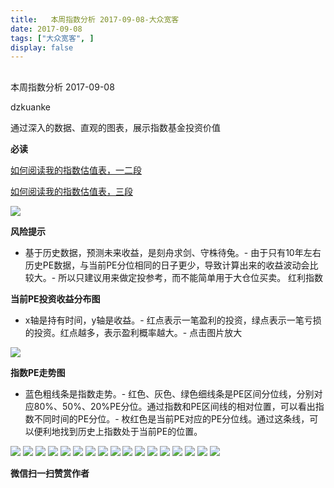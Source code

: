 ```yaml
---
title:   本周指数分析 2017-09-08-大众宽客
date: 2017-09-08
tags: ["大众宽客", ]
display: false
---
```



## 



本周指数分析 2017-09-08




dzkuanke




通过深入的数据、直观的图表，展示指数基金投资价值


**必读**

[如何阅读我的指数估值表，一二段](http://mp.weixin.qq.com/s?__biz=MzAwMTc1MDcwNw==&amp;mid=2648272034&amp;idx=1&amp;sn=12b1858af175753f5ccebc0bc6c4cb4f&amp;chksm=82f92f7eb58ea668f844f51102599d20bb8730f438010159de83e85a4a34df3d44d568a9feb2&amp;scene=21#wechat_redirect)

[如何阅读我的指数估值表，三段](http://mp.weixin.qq.com/s?__biz=MzAwMTc1MDcwNw==&amp;mid=2648272039&amp;idx=1&amp;sn=09c59d023c3ce227046966f260777cd5&amp;chksm=82f92f7bb58ea66dab5c428c2205bd4dda180360b643b28a357ab3e73a38d19303124242ad4d&amp;scene=21#wechat_redirect)

<img data-s="300,640" data-type="png" src="https://mmbiz.qpic.cn/mmbiz_png/PKw3FQPmhIhUHNmjJbxlIWqjZDyyD99byiau5fKyuzBFzBEUFUKicolHC5UGSFHjMYRbbwHKXdHHP50tk7zwrxpw/0?wx_fmt=png" class="" data-ratio="0.4821092278719397" data-w="1062"/>

**风险提示**
- 基于历史数据，预测未来收益，是刻舟求剑、守株待兔。- 由于只有10年左右历史PE数据，与当前PE分位相同的日子更少，导致计算出来的收益波动会比较大。- 所以只建议用来做定投参考，而不能简单用于大仓位买卖。
红利指数

**当前PE投资收益分布图**
- x轴是持有时间，y轴是收益。- 红点表示一笔盈利的投资，绿点表示一笔亏损的投资。红点越多，表示盈利概率越大。- 点击图片放大
<img data-s="300,640" data-type="png" src="https://mmbiz.qpic.cn/mmbiz_png/PKw3FQPmhIhUHNmjJbxlIWqjZDyyD99bS1ich3hibQ2Zdu4yMXUNa74YyTOFf3CqcwjicLOpic2JKf5S7NnC5y2dxQ/0?wx_fmt=png" style="" class="" data-ratio="0.6431852986217458" data-w="1306"/>

**指数PE走势图**
- 蓝色粗线条是指数走势。- 红色、灰色、绿色细线条是PE区间分位线，分别对应80%、50%、20%PE分位。通过指数和PE区间线的相对位置，可以看出指数不同时间的PE分位。- 枚红色是当前PE对应的PE分位线。通过这条线，可以便利地找到历史上指数处于当前PE的位置。
<img data-s="300,640" data-type="png" src="https://mmbiz.qpic.cn/mmbiz_png/PKw3FQPmhIhUHNmjJbxlIWqjZDyyD99bvjuvUeDeJSaFwibtLdibRbc9vZ9Gx6JBuM1u71huO3zZ15cSs1CGjyYw/0?wx_fmt=png" style="" class="" data-ratio="0.528118609406953" data-w="1956"/>

<img data-s="300,640" data-type="png" src="https://mmbiz.qpic.cn/mmbiz_png/PKw3FQPmhIhUHNmjJbxlIWqjZDyyD99bv44GvkhmIyIbL9hJA0PNuL1zZ2Sn8e0gLfW3ia0wCHRzibqe1jtAv8aA/0?wx_fmt=png" style="" class="" data-ratio="0.6431852986217458" data-w="1306"/>

<img data-s="300,640" data-type="png" src="https://mmbiz.qpic.cn/mmbiz_png/PKw3FQPmhIhUHNmjJbxlIWqjZDyyD99byFwhZrXeKqmzWQIs2MyM8ewgyV8596kR2dwicbHeyVQibZ2GWPoU1nQw/0?wx_fmt=png" style="" class="" data-ratio="0.528118609406953" data-w="1956"/>

<img data-s="300,640" data-type="png" src="https://mmbiz.qpic.cn/mmbiz_png/PKw3FQPmhIhUHNmjJbxlIWqjZDyyD99bdGHZdDTRSC7w3Gr8fBdRk79RUYorzL2nD52Gc6zUlynIwaiaLXbelIA/0?wx_fmt=png" style="" class="" data-ratio="0.6431852986217458" data-w="1306"/>

<img data-s="300,640" data-type="png" src="https://mmbiz.qpic.cn/mmbiz_png/PKw3FQPmhIhUHNmjJbxlIWqjZDyyD99bibY0AjibTmwfAvnsa2JVe7DMaz152FLybKzW8ISD3tOXrVc6wSD5TniaQ/0?wx_fmt=png" style="" class="" data-ratio="0.5240994419076611" data-w="1971"/>

<img data-s="300,640" data-type="png" src="https://mmbiz.qpic.cn/mmbiz_png/PKw3FQPmhIhUHNmjJbxlIWqjZDyyD99brDE95DOqAulj6aIqv3pFRiaNdZ0hL2xNWMbT9UqDa8IlEUQbUd60eTg/0?wx_fmt=png" style="" class="" data-ratio="0.6431852986217458" data-w="1306"/>

<img data-s="300,640" data-type="png" src="https://mmbiz.qpic.cn/mmbiz_png/PKw3FQPmhIhUHNmjJbxlIWqjZDyyD99bKQ7ia9pXl9icUZqXR4KHvOcINIZ10icYW4zwr9MrqlbFVibOltZw2zQqgA/0?wx_fmt=png" style="" class="" data-ratio="0.5246317927882174" data-w="1969"/>

<img data-s="300,640" data-type="png" src="https://mmbiz.qpic.cn/mmbiz_png/PKw3FQPmhIhUHNmjJbxlIWqjZDyyD99bjS1Z9Ouu48ZZiayBXWFLfFEQ1RAyUT0PlrrnDbEEiaM2cQsAkuMDaesg/0?wx_fmt=png" style="" class="" data-ratio="0.6431852986217458" data-w="1306"/>

<img data-s="300,640" data-type="png" src="https://mmbiz.qpic.cn/mmbiz_png/PKw3FQPmhIhUHNmjJbxlIWqjZDyyD99bMIzJUicsZke3jy4KlgHSpNuwjNQl5tOVOE4BzV31RBoe25bejL7m0CA/0?wx_fmt=png" style="" class="" data-ratio="0.528118609406953" data-w="1956"/>

<img data-s="300,640" data-type="png" src="https://mmbiz.qpic.cn/mmbiz_png/PKw3FQPmhIhUHNmjJbxlIWqjZDyyD99ba1DVDsGmx7e2KSicxeyDibvfhRO2t6v0pIL1al8c8OyHDdeib9SCC2oGQ/0?wx_fmt=png" style="" class="" data-ratio="0.6431852986217458" data-w="1306"/>

<img data-s="300,640" data-type="png" src="https://mmbiz.qpic.cn/mmbiz_png/PKw3FQPmhIhUHNmjJbxlIWqjZDyyD99b4tr7cWnO3hT7dz5aNzwUwPcicGaH8TcXvH03d0vaxRBGQiaqeJ1e9ibkw/0?wx_fmt=png" style="" class="" data-ratio="0.5246317927882174" data-w="1969"/>

<img data-s="300,640" data-type="png" src="https://mmbiz.qpic.cn/mmbiz_png/PKw3FQPmhIhUHNmjJbxlIWqjZDyyD99bsJLSzzfjyjZqjEDkzrqdIq1ibVsm1ia5KppGiaHSpLlpzB8lhPhKFpwTQ/0?wx_fmt=png" style="" class="" data-ratio="0.6431852986217458" data-w="1306"/>

<img data-s="300,640" data-type="png" src="https://mmbiz.qpic.cn/mmbiz_png/PKw3FQPmhIhUHNmjJbxlIWqjZDyyD99bO8nrE0OCwvNeicichl5tTDsH76Ssd1TZBl01KH491NYXym1nUuHdWmqw/0?wx_fmt=png" style="" class="" data-ratio="0.528118609406953" data-w="1956"/>

<img data-s="300,640" data-type="png" src="https://mmbiz.qpic.cn/mmbiz_png/PKw3FQPmhIhUHNmjJbxlIWqjZDyyD99bO1HYYDe0ViaBf8fxoeQrFiclIY0ImZotM5DAhhWFN0gw62F8XSPoMicicQ/0?wx_fmt=png" style="" class="" data-ratio="0.6431852986217458" data-w="1306"/>

<img data-s="300,640" data-type="png" src="https://mmbiz.qpic.cn/mmbiz_png/PKw3FQPmhIhUHNmjJbxlIWqjZDyyD99bniackanWelcT5OBicawfKMEM8UoEuUXBd6WllnLYtyFjZ9wv8iaicLnia4g/0?wx_fmt=png" style="" class="" data-ratio="0.528118609406953" data-w="1956"/>

<img data-s="300,640" data-type="png" src="https://mmbiz.qpic.cn/mmbiz_png/PKw3FQPmhIhUHNmjJbxlIWqjZDyyD99bY1uXQU8BcaIZkC5ia20DULG064o1Bvy4G4icKktyG3lXDxIf1l1XFKiaA/0?wx_fmt=png" style="" class="" data-ratio="0.6431852986217458" data-w="1306"/>

<img data-s="300,640" data-type="png" src="https://mmbiz.qpic.cn/mmbiz_png/PKw3FQPmhIhUHNmjJbxlIWqjZDyyD99bu4OQPMp7MAFN0ick0lsMibVsPLILXhu4VtF1a0NxWcdJwnSiclfytDNTg/0?wx_fmt=png" style="" class="" data-ratio="0.5246317927882174" data-w="1969"/>




**微信扫一扫赞赏作者**